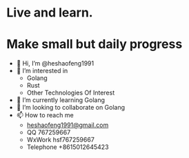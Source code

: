 # Live and learn.
# Make small but daily progress

- 👋 Hi, I’m @heshaofeng1991
- 👀 I’m interested in 
  - Golang
  - Rust
  - Other Technologies Of Interest
- 🌱 I’m currently learning Golang
- 💞️ I’m looking to collaborate on Golang
- 📫 How to reach me 
  - heshaofeng1991@gmail.com
  - QQ 767259667
  - WxWork hsf767259667
  - Telephone +8615012645423

<!---
heshaofeng1991/heshaofeng1991 is a ✨ special ✨ repository because its `README.md` (this file) appears on your GitHub profile.
You can click the Preview link to take a look at your changes.
--->
